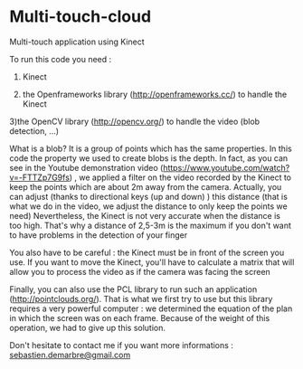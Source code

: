 # Multi-touch-cloud
Multi-touch application using Kinect

To run this code you need :

1) Kinect

2) the Openframeworks library (http://openframeworks.cc/) to handle the Kinect

3)the OpenCV library (http://opencv.org/) to handle the video (blob detection, ...) 


What is a blob? It is a group of points which has the same properties. 
In this code the property we used to create blobs is the depth. 
In fact, as you can see in the Youtube demonstration video (https://www.youtube.com/watch?v=-FTTZp7G9fs) , 
we applied a filter on the video recorded by the Kinect to keep the points 
which are about 2m away from the camera. Actually, you can adjust (thanks to directional keys (up and down) ) this distance (that is what we do in the video, we adjust the distance to only keep the points we need) 
Nevertheless, the Kinect is not very accurate when the distance is too high. That's why a distance of 
2,5-3m is the maximum if you don't want to have problems in the detection of your finger


You also have to be careful : the Kinect must be in front of the screen you use. If you want
to move the Kinect, you'll have to calculate a matrix that will allow you to process the video 
as if the camera was facing the screen

Finally, you can also use the PCL library to run such an application (http://pointclouds.org/). That is what we first try to use but this library requires a very powerful computer : we determined the equation of the plan in which the screen was on each frame.
Because of the weight of this operation, we had to give up this solution. 

Don't hesitate to contact me if you want more informations : sebastien.demarbre@gmail.com
